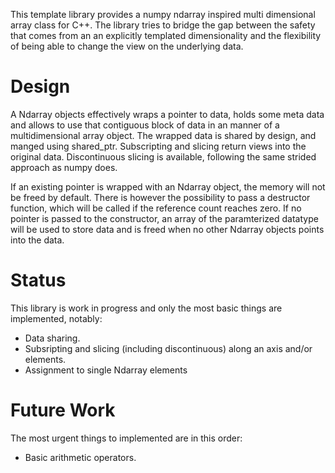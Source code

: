 
This template library provides a numpy ndarray inspired multi dimensional array class for C++.
The library tries to bridge the gap between the safety that comes from an an explicitly templated dimensionality
and the flexibility of being able to change the view on the underlying data. 

# Design

A Ndarray objects effectively wraps a pointer to data, holds some meta data and allows to use that contiguous block
of data in an manner of a multidimensional array object. The wrapped data is shared by design, and manged using shared_ptr.
Subscripting and slicing return views into the original data. Discontinuous slicing is available,
following the same strided approach as numpy does.

If an existing pointer is wrapped with an Ndarray object, the memory will not be freed by default. There is however
the possibility to pass a destructor function, which will be called if the reference count reaches zero.
If no pointer is passed to the constructor, an array of the paramterized datatype will be used to store data and is
freed when no other Ndarray objects points into the data.

# Status
This library is work in progress and only the most basic things are implemented, notably:
- Data sharing.
- Subsripting and slicing (including discontinuous) along an axis and/or elements. 
- Assignment to single Ndarray elements

# Future Work
The most urgent things to implemented are in this order:
- Basic arithmetic operators.

